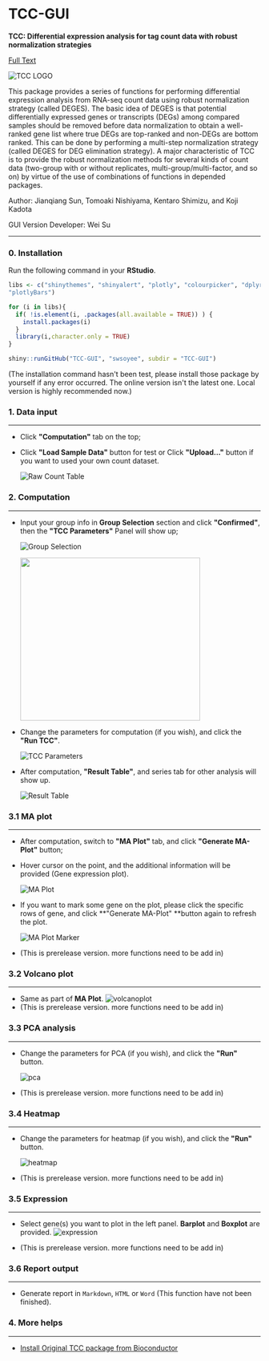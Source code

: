 # TCC-GUI

**TCC: Differential expression analysis for tag count data with robust normalization strategies**

 [Full Text](https://www.ncbi.nlm.nih.gov/pmc/articles/PMC3716788/)

![TCC LOGO](https://raw.githubusercontent.com/swsoyee/TCC-GUI/master/TCC-GUI/www/tccLogo.png)

This package provides a series of functions for performing differential expression analysis from RNA-seq count data using robust normalization strategy (called DEGES). The basic idea of DEGES is that potential differentially expressed genes or transcripts (DEGs) among compared samples should be removed before data normalization to obtain a well-ranked gene list where true DEGs are top-ranked and non-DEGs are bottom ranked. This can be done by performing a multi-step normalization strategy (called DEGES for DEG elimination strategy). A major characteristic of TCC is to provide the robust normalization methods for several kinds of count data (two-group with or without replicates, multi-group/multi-factor, and so on) by virtue of the use of combinations of functions in depended packages.

Author: Jianqiang Sun, Tomoaki Nishiyama, Kentaro Shimizu, and Koji Kadota

GUI Version Developer: Wei Su



---

### 0. Installation

Run the following command in your **RStudio**.

```R
libs <- c("shinythemes", "shinyalert", "plotly", "colourpicker", "dplyr", "TCC", "DT", "heatmaply", "data.table", "colourpicker", "markdown",
"plotlyBars")

for (i in libs){
  if( !is.element(i, .packages(all.available = TRUE)) ) {
    install.packages(i)
  }
  library(i,character.only = TRUE)
}

shiny::runGitHub("TCC-GUI", "swsoyee", subdir = "TCC-GUI")
```

(The installation command hasn't been test, please install those package by yourself if any error occurred. The online version isn't the latest one. Local version is highly recommended now.)

### <a name="Datainput"></a> 1. Data input

---
- Click **"Computation"** tab on the top;

- Click **"Load Sample Data"** button for test or Click **"Upload..."** button if you want to used your own count dataset.

  ![Raw Count Table](https://raw.githubusercontent.com/swsoyee/TCC-GUI/master/TCC-GUI/www/RawCountTable_.png)

### <a name="Computation"></a> 2. Computation

---
- Input your group info in **Group Selection** section and click **"Confirmed"**, then the **"TCC Parameters"** Panel will show up;

  ![Group Selection](https://raw.githubusercontent.com/swsoyee/TCC-GUI/master/TCC-GUI/www/GroupSelection_.png)

  <img src="https://raw.githubusercontent.com/swsoyee/TCC-GUI/master/TCC-GUI/www/GroupSelection_.png" width="359" height="325"> 

- Change the parameters for computation (if you wish), and click the **"Run TCC"**.

  ![TCC Parameters](https://raw.githubusercontent.com/swsoyee/TCC-GUI/master/TCC-GUI/www/TCC_.png)

- After computation, **"Result Table"**, and series tab for other analysis will show up.

  ![Result Table](https://raw.githubusercontent.com/swsoyee/TCC-GUI/master/TCC-GUI/www/ResultTable_.png)

### <a name="MAplot"></a> 3.1 MA plot

---
- After computation, switch to **"MA Plot"** tab, and click **"Generate MA-Plot"** button;

- Hover cursor on the point, and the additional information will be provided (Gene expression plot).

  ![MA Plot](https://raw.githubusercontent.com/swsoyee/TCC-GUI/master/TCC-GUI/www/maplot1-md_.png)

- If you want to mark some gene on the plot, please click the specific rows of gene, and click **"Generate MA-Plot" **button again to refresh the plot.

  ![MA Plot Marker](https://raw.githubusercontent.com/swsoyee/TCC-GUI/master/TCC-GUI/www/maplot2-md_.png)

- (This is prerelease version. more functions need to be add in)

### <a name="Volcanoplot"></a> 3.2 Volcano plot

---
- Same as part of **MA Plot**.
 ![volcanoplot](https://raw.githubusercontent.com/swsoyee/TCC-GUI/master/TCC-GUI/www/volcanoplot_.png)
- (This is prerelease version. more functions need to be add in)

### <a name="PCAanalysis"></a> 3.3 PCA analysis

---
- Change the parameters for PCA (if you wish), and click the **"Run"** button.

  ![pca](https://raw.githubusercontent.com/swsoyee/TCC-GUI/master/TCC-GUI/www/pca_.png)

- (This is prerelease version. more functions need to be add in)

### <a name="Heatmap"></a> 3.4 Heatmap

---
- Change the parameters for heatmap (if you wish), and click the **"Run"** button.

  ![heatmap](https://raw.githubusercontent.com/swsoyee/TCC-GUI/master/TCC-GUI/www/heatmap_.png)

- (This is prerelease version. more functions need to be add in)

### <a name="Expression"></a> 3.5 Expression

---
- Select gene(s) you want to plot in the left panel. **Barplot** and **Boxplot** are provided.
   ![expression](https://raw.githubusercontent.com/swsoyee/TCC-GUI/master/TCC-GUI/www/expressionPlot_.png)

- (This is prerelease version. more functions need to be add in)

    

### 3.6  Report output
---
- Generate report in `Markdown`, `HTML` or `Word` (This function have not been finished). 

### <a name="Morehelps"></a> 4. More helps

---

- [Install Original TCC package from Bioconductor](http://www.bioconductor.org/packages/release/bioc/html/TCC.html)
